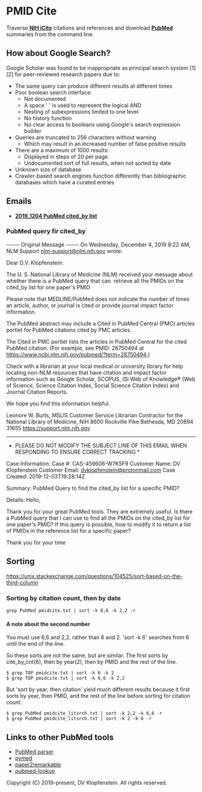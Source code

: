# PMID Cite
Traverse [**NIH iCite**](https://icite.od.nih.gov/) citations and references and download 
[**PubMed**](https://pubmed.ncbi.nlm.nih.gov/) summaries from the command line.

## How about Google Search?
Google Scholar was found to be inappropriate as principal search system [1][2] for peer-reviewed research papers due to:
 * The same query can produce different results at different times
 * Poor boolean search interface:
    * Not documented
    * A space ' ' is used to represent the logical AND
    * Nesting of subexpressions limited to one level
    * No history function
    * No clear access to booleans using Google's search expression builder
 * Queries are truncated to 256 characters without warning
    * Which may result in an increased number of false positive results
 * There are a maximum of 1000 results:
   * Displayed in steps of 20 per page.
   * Undocumented sort of full results, when not sorted by date
 * Unknown size of database
 * Crawler-based search engines function differently than bibliographic databases which have a curated entries

## Emails

  * [**2019_1204 PubMed cited_by list**]()

### PubMed query fir cited_by

‐‐‐‐‐‐‐ Original Message ‐‐‐‐‐‐‐
On Wednesday, December 4, 2019 8:22 AM, NLM Support <nlm-support@nlm.nih.gov> wrote:



Dear D.V. Klopfenstein:

The U. S. National Library of Medicine (NLM) received your message about whether there is a PubMed query that can  retrieve all the PMIDs on the cited_by list for one paper's PMID

Please note that MEDLINE/PubMed does not indicate the number of times an article, author, or journal is cited or provide journal impact factor information.

The PubMed abstract may include a Cited in PubMed Central (PMC) articles portlet for
PubMed citations cited by PMC articles.

The Cited in PMC portlet lists the articles in PubMed Central for the cited PubMed citation.
(For example, see PMID: 28750494 at https://www.ncbi.nlm.nih.gov/pubmed/?term=28750494 )


Check with a librarian at your local medical or university library for help locating non-NLM
resources that have citation and impact factor information such as
Google Scholar, SCOPUS, ISI Web of Knowledge® (Web of Science, Science Citation Index, Social Science Citation Index) and Journal Citation Reports.

We hope you find this information helpful.

Leonore W. Burts, MSLIS
Customer Service Librarian
Contractor for the National Library of Medicine, NIH
8600 Rockville Pike
Bethesda, MD 20894 31655
https://support.nlm.nih.gov

****
* PLEASE DO NOT MODIFY THE SUBJECT LINE OF THIS EMAIL WHEN RESPONDING TO ENSURE CORRECT TRACKING *


Case Information:
Case #: CAS-459606-W7K5F9
Customer Name: DV Klopfenstein
Customer Email: dvklopfenstein@protonmail.com
Case Created: 2019-12-03T19:28:14Z


Summary: PubMed Query to find the cited_by list for a specific PMID?


Details: Hello,


Thank you for your great PubMed tools. They are extremely useful.
Is there a PubMed query that I can use to find all the PMIDs on the cited_by list for one paper's PMID?
If this query is possible, how to modify it to return a list of PMIDs in the reference list for a specific paper?

Thank you for your time


## Sorting
https://unix.stackexchange.com/questions/104525/sort-based-on-the-third-column

### Sorting by citation count, then by date
```
grep PubMed pmidcite.txt | sort -k 6,6 -k 2,2 -r
```

#### A note about the second number
You must use 6,6 and 2,2, rather than 6 and 2.
'sort -k 6' searches from 6 until the end of the line.

So these sorts are not the same, but are similar.
The first sorts by cite_by_cnt(6),
then by year(2), then by PMID and the rest of the line.
```
$ grep TOP pmidcite.txt | sort -k 6 -k 2
$ grep TOP pmidcite.txt | sort -k 6,6 -k 2,2
```

But 'sort by year, then citation' yield much different results
because it first sorts by year, then PMID, and the rest of the line
before sorting for citation count.
```
$ grep PubMed pmidcite_litsrch.txt | sort -k 2,2 -k 6,6 -r
$ grep PubMed pmidcite_litsrch.txt | sort -k 2 -k 6 -r
```

## Links to other PubMed tools

* [PubMed parser](https://github.com/titipata/pubmed_parser)
* [pymed](https://github.com/gijswobben/pymed)    
* [paper2remarkable](https://github.com/GjjvdBurg/paper2remarkable)
* [pubmed-lookup](https://github.com/mfcovington/pubmed-lookup)

Copyright (C) 2019-present, DV Klopfenstein. All rights reserved.
